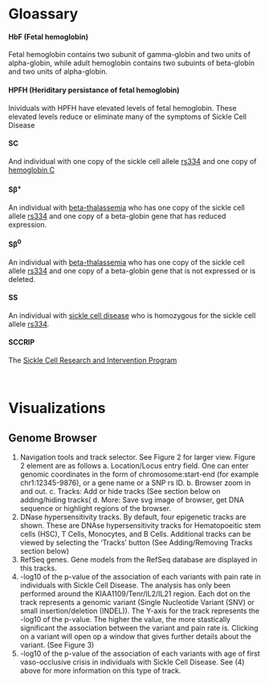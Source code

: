 
# Gloassary

#### HbF (Fetal hemoglobin)
Fetal hemoglobin contains two subunit of gamma-globin and two units of alpha-globin, while adult hemoglobin contains two subuints of beta-globin and two units of alpha-globin.  

#### HPFH (Heriditary persistance of fetal hemoglobin)
Inividuals with HPFH have elevated levels of fetal hemoglobin. These elevated levels reduce or eliminate many of the symptoms of Sickle Cell Disease
#### SC
And individual with one copy of the sickle cell allele [rs334](https://www.ncbi.nlm.nih.gov/snp/rs334) and one copy of [hemoglobin C](https://medlineplus.gov/ency/article/000572.htm)
#### S&beta;<sup>+</sup>
An individual with [beta-thalassemia](https://ghr.nlm.nih.gov/condition/beta-thalassemia) who has one copy of the sickle cell allele [rs334](https://www.ncbi.nlm.nih.gov/snp/rs334) and one copy of a beta-globin gene that has reduced expression.
#### S&beta;<sup>0</sup>
An individual with [beta-thalassemia](https://ghr.nlm.nih.gov/condition/beta-thalassemia) who has one copy of the sickle cell allele [rs334](https://www.ncbi.nlm.nih.gov/snp/rs334) and one copy of a beta-globin gene that is not expressed or is deleted.
#### SS 
An individual with [sickle cell disease](https://ghr.nlm.nih.gov/condition/sickle-cell-disease) who is homozygous for the sickle cell allele [rs334](https://www.ncbi.nlm.nih.gov/snp/rs334).
#### SCCRIP
The [Sickle Cell Research and Intervention Program](https://www.stjude.org/research/clinical-trials/sccrip-hematological-disorder.html)
  
</br>

# Visualizations
## Genome Browser

1. Navigation tools and track selector.  See Figure 2 for larger view.  Figure 2 element are as follows
  a.	Location/Locus entry field.  One can enter genomic coordinates in the form of chromosome:start-end (for example chr1:12345-9876), or a gene name or a SNP rs ID.
  b.	Browser zoom in and out.
  c.	Tracks: Add or hide tracks (See section below on adding/hiding tracks(
  d.	More:  Save svg image of browser, get DNA sequence or highlight regions of the browser.
2.	DNase hypersensitivity tracks.  By default, four epigenetic tracks are shown.  These are DNAse hypersensitivity tracks for Hematopoeitic stem cells (HSC), T Cells, Monocytes, and B Cells.  Additional tracks can be viewed by selecting the ‘Tracks’ button (See Adding/Removing Tracks section below)
3.	RefSeq genes.  Gene models from the RefSeq database are displayed in this tracks.
4.	-log10 of the p-value of the association of each variants with pain rate in individuals with Sickle Cell Disease.  The analysis has only been performed around the  KIAA1109/Tenr/IL2/IL21 region.   Each dot on the track represents a genomic variant (Single Nucleotide Variant (SNV) or small insertion/deletion (INDEL)).  The Y-axis for the track represents the -log10 of the p-value.  The higher the value, the more stastically significant the association between the variant and pain rate is.  Clicking on a variant will open op a window that gives further details about the variant.  (See Figure 3)
5.	-log10 of the p-value of the association of each variants with age of first vaso-occlusive crisis in individuals with Sickle Cell Disease.  See (4) above for more information on this type of track.

